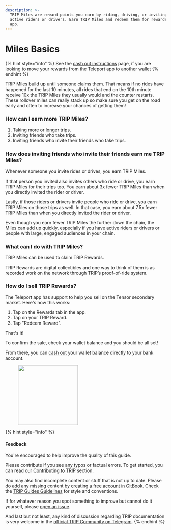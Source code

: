 ```yaml
---
description: >-
  TRIP Miles are reward points you earn by riding, driving, or inviting other
  active riders or drivers. Earn TRIP Miles and redeem them for rewards in the
  app.
---
```


# Miles Basics

{% hint style="info" %}
See the [cash out instructions](broken-reference) page, if you are looking to move your rewards from the Teleport app to another wallet
{% endhint %}

TRIP Miles build up until someone claims them. That means if no rides have happened for the last 10 minutes, all rides that end on the 10th minute receive 10x the TRIP Miles they usually would and the counter restarts. These rollover miles can really stack up so make sure you get on the road early and often to increase your chances of getting them!

### How can I earn more TRIP Miles?

1. Taking more or longer trips.
2. Inviting friends who take trips.
3. Inviting friends who invite their friends who take trips.

### How does inviting friends who invite their friends earn me TRIP Miles?

Whenever someone you invite rides or drives, you earn TRIP Miles.

If that person you invited also invites others who ride or drive, you earn TRIP Miles for their trips too. You earn about 3x fewer TRIP Miles than when you directly invited the rider or driver.

Lastly, if those riders or drivers invite people who ride or drive, you earn TRIP Miles on those trips as well. In that case, you earn about 7.5x fewer TRIP Miles than when you directly invited the rider or driver.

Even though you earn fewer TRIP Miles the further down the chain, the Miles can add up quickly, especially if you have active riders or drivers or people with large, engaged audiences in your chain.

### What can I do with TRIP Miles?

TRIP Miles can be used to claim TRIP Rewards.

TRIP Rewards are digital collectibles and one way to think of them is as recorded work on the network through TRIP’s proof-of-ride system.

### How do I sell TRIP Rewards?

The Teleport app has support to help you sell on the Tensor secondary market. Here's how this works:

1. Tap on the Rewards tab in the app.
2. Tap on your TRIP Reward.
3. Tap "Redeem Reward".

That's it!

To confirm the sale, check your wallet balance and you should be all set!

From there, you can [cash out](broken-reference) your wallet balance directly to your bank account.

<figure><img src="../.gitbook/assets/Screenshot 2024-07-02 at 12.05.27 PM.jpeg" alt="" width="188"><figcaption></figcaption></figure>

{% hint style="info" %}
#### Feedback

You're encouraged to help improve the quality of this guide.

Please contribute if you see any typos or factual errors. To get started, you can read our [Contributing to TRIP](https://guides.trip.dev/contributing/contributing-to-trip) section.

You may also find incomplete content or stuff that is not up to date. Please do add any missing content by [creating a free account in GitBook](https://app.gitbook.com/invite/0WSd8UiSeH2xhfJrSbUr/YFiygcuBiy7oN3WJyDRs). Check the [TRIP Guides Guidelines](https://guides.trip.dev/contributing/guides-guidelines) for style and conventions.

If for whatever reason you spot something to improve but cannot do it yourself, please [open an issue](https://github.com/TeleportXYZ/TRIP-Guides/issues/).

And last but not least, any kind of discussion regarding TRIP documentation is very welcome in the [official TRIP Community on Telegram](https://trip.dev/chat).
{% endhint %}
